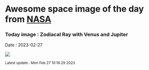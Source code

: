 
# Awesome space image of the day from [NASA](https://api.nasa.gov/)

### Today image : Zodiacal Ray with Venus and Jupiter
Date : 2023-02-27

![](https://apod.nasa.gov/apod/image/2302/ZodiacalPlanets_Merzlyakov_960.jpg)

<small>Latest update : Mon Feb 27 10:16:29 2023</small>
        